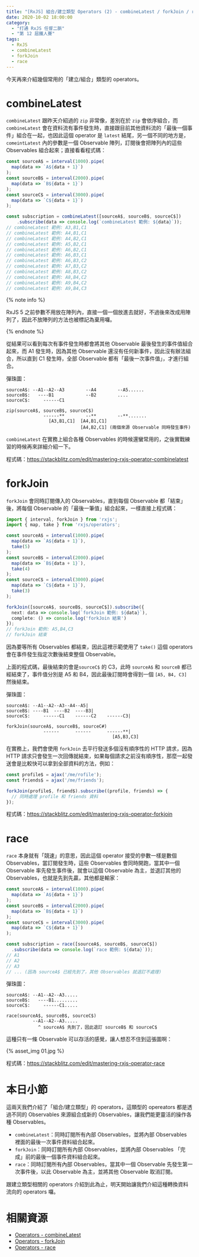 ```yaml
---
title: "[RxJS] 組合/建立類型 Operators (2) - combineLatest / forkJoin / race"
date: 2020-10-02 18:00:00
category:
  - "打通 RxJS 任督二脈"
  - "第 12 屆鐵人賽"
tags:
  - RxJS
  - combineLatest
  - forkJoin
  - race
---
```


今天再來介紹幾個常用的「建立/組合」類型的 operators。

<!-- more -->

# combineLatest

`combineLatest` 跟昨天介紹過的 `zip` 非常像，差別在於 `zip` 會依序組合，而 `combineLatest` 會在資料流有事件發生時，直接跟目前其他資料流的「最後一個事件」組合在一起，也因此這個 operator 是 `latest` 結尾，另一個不同的地方是，`comeintLatest` 內的參數是一個 Observable 陣列，訂閱後會把陣列內的這些 Observables 組合起來；直接看看程式碼：

```typescript
const sourceA$ = interval(1000).pipe(
  map(data => `A${data + 1}`)
);
const sourceB$ = interval(2000).pipe(
  map(data => `B${data + 1}`)
);
const sourceC$ = interval(3000).pipe(
  map(data => `C${data + 1}`)
);

const subscription = combineLatest([sourceA$, sourceB$, sourceC$])
	.subscribe(data => console.log(`combineLatest 範例: ${data}`));
// combineLatest 範例: A3,B1,C1
// combineLatest 範例: A4,B1,C1
// combineLatest 範例: A4,B2,C1
// combineLatest 範例: A5,B2,C1
// combineLatest 範例: A6,B2,C1
// combineLatest 範例: A6,B3,C1
// combineLatest 範例: A6,B3,C2
// combineLatest 範例: A7,B3,C2
// combineLatest 範例: A8,B3,C2
// combineLatest 範例: A8,B4,C2
// combineLatest 範例: A9,B4,C2
// combineLatest 範例: A9,B4,C3
```

{% note info %}

RxJS 5 之前參數不用放在陣列內，直接一個一個放進去就好，不過後來改成用陣列了，因此不放陣列的方法也被標記為棄用囉。

{% endnote %}

從結果可以看到每次有事件發生時都會將其他 Observable 最後發生的事件值組合起來，而 A1 發生時，因為其他 Observable 還沒有任何新事件，因此沒有辦法組合，所以直到 C1 發生時，全部 Observable 都有「最後一次事件值」，才進行組合。

彈珠圖：

```
sourceA$: --A1--A2--A3        --A4        --A5......           
sourceB$:   ----B1            --B2        ....
sourceC$:     ------C1                          

zip(sourceA$, sourceB$, sourceC$)
              ------**        --**        --**.......
                [A3,B1,C1]  [A4,B1,C1]  
                            [A4,B2,C1] (兩個來源 Observable 同時發生事件)
```

`combineLatest` 在實務上組合各種 Observables 的時候還蠻常用的，之後實戰練習的時候再來詳細介紹一下。

程式碼：https://stackblitz.com/edit/mastering-rxjs-operator-combinelatest

# forkJoin

`forkJoin` 會同時訂閱傳入的 Observables，直到每個 Observable 都「結束」後，將每個 Observable 的「最後一筆值」組合起來，一樣直接上程式碼：

```typescript
import { interval, forkJoin } from 'rxjs';
import { map, take } from 'rxjs/operators';

const sourceA$ = interval(1000).pipe(
  map(data => `A${data + 1}`),
  take(5)
);
const sourceB$ = interval(2000).pipe(
  map(data => `B${data + 1}`),
  take(4)
);
const sourceC$ = interval(3000).pipe(
  map(data => `C${data + 1}`),
  take(3)
);

forkJoin([sourceA$, sourceB$, sourceC$]).subscribe({
  next: data => console.log(`forkJoin 範例: ${data}`),
  complete: () => console.log('forkJoin 結束')
});
// forkJoin 範例: A5,B4,C3
// forkJoin 結束
```

因為要等所有 Observables 都結束，因此這裡示範使用了 `take()` 這個 operators 會在事件發生指定次數後結束整個 Observable。

上面的程式碼，最後結束的會是`sourceC$` 的 C3，此時 `sourceA$` 和 `sourceB` 都已經結束了，事件值分別是 A5 和 B4，因此最後訂閱時會得到一個 `[A5, B4, C3]` 然後結束。

彈珠圖：

```
sourceA$: --A1--A2--A3--A4--A5|
sourceB$: ----B1  ----B2  ----B3|
sourceC$:     ------C1    ------C2    ------C3|

forkJoin(sourceA$, sourceB$, sourceC#)
              ------      ------      ------**|
                                        [A5,B3,C3]
```

在實務上，我們會使用 `forkJoin` 去平行發送多個沒有順序性的 HTTP 請求，因為 HTTP 請求只會發生一次回傳就結束，如果每個請求之前沒有順序性，那麼一起發送會是比較快可以拿到全部資料的方法，例如：

```typescript
const profile$ = ajax('/me/rofile');
const friends$ = ajax('/me/friends');

forkJoin(profile$, friend$).subscribe((profile, friends) => {
  // 同時處理 profile 和 friends 資料
});
```

程式碼：https://stackblitz.com/edit/mastering-rxjs-operator-forkjoin

# race

`race` 本身就有「競速」的意思，因此這個 operator 接受的參數一樣是數個 Observables，當訂閱發生時，這些 Observables 會同時開跑，當其中一個 Observable 率先發生事件後，就會以這個 Observable 為主，並退訂其他的 Observables，也就是先到先贏，其他都是輸家：

```typescript
const sourceA$ = interval(1000).pipe(
  map(data => `A${data + 1}`)
);
const sourceB$ = interval(2000).pipe(
  map(data => `B${data + 1}`)
);
const sourceC$ = interval(3000).pipe(
  map(data => `C${data + 1}`)
);

const subscription = race([sourceA$, sourceB$, sourceC$])
  .subscribe(data => console.log(`race 範例: ${data}`));
// A1
// A2
// A3
// ... (因為 sourceA$ 已經先到了，其他 Observables 就退訂不處理)
```

彈珠圖：

```
sourceA$: --A1--A2--A3.....
sourceB$:   ----B1.........
sourceC$:     ------C1.....

race(sourceA$, sourceB$, sourceC$)
          --A1--A2--A3..... 
            ^ sourceA$ 先到了，因此退訂 sourceB$ 和 sourceC$
```

這種只有一條 Observable 可以存活的感覺，讓人想忍不住到這張圖啊：

{% asset_img 01.jpg %}

程式碼：https://stackblitz.com/edit/mastering-rxjs-operator-race

# 本日小節

這兩天我們介紹了「組合/建立類型」的 operators，這類型的 opereators 都是透過不同的 Observables 來源組合成新的 Observables，讓我們能更靈活的操作各種 Observables。

- `combineLatest`：同時訂閱所有內部 Observables，並將內部 Observables 裡面的最後一次事件資料組合起來。
- `forkJoin`：同時訂閱所有內部 Observables，並將內部 Observables 「完成」前的最後一個事件資料組合起來。
- `race`：同時訂閱所有內部 Observables，當其中一個 Observable 先發生第一次事件後，以此 Observable 為主，並將其他 Observable 取消訂閱。

跟建立類型相關的 operators 介紹到此為止，明天開始讓我們介紹這種轉換資料流向的 operators 囉。

# 相關資源

- [Operators - combineLatest](https://rxjs-dev.firebaseapp.com/api/index/function/combineLatest)
- [Operators - forkJoin](https://rxjs-dev.firebaseapp.com/api/index/function/forkJoin)
- [Operators - race](https://rxjs-dev.firebaseapp.com/api/index/function/race)
